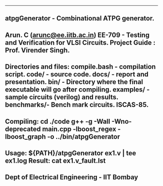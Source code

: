 
-------------------------------------------------------------------
atpgGenerator - Combinational ATPG generator.
-------------------------------------------------------------------
Arun. C (arunc@ee.iitb.ac.in)
EE-709 - Testing and Verification for VLSI Circuits.
Project Guide : Prof. Virender Singh.
-------------------------------------------------------------------
Directories and files:
compile.bash - compilation script.
code/ - source code.
docs/ - report and presentation.
bin/ - Directory where the final executable will go after compiling.
examples/ - sample circuits (verilog) and results.
benchmarks/- Bench mark circuits. ISCAS-85.
-------------------------------------------------------------------
Compiling:
cd ./code
g++ -g -Wall -Wno-deprecated main.cpp -lboost_regex -lboost_graph -o ../bin/atpgGenerator 
-------------------------------------------------------------------
Usage: ${PATH}/atpgGenerator ex1.v | tee ex1.log
Result: cat ex1.v_fault.lst 
-------------------------------------------------------------------
Dept of Electrical Engineering - IIT Bombay
-------------------------------------------------------------------

